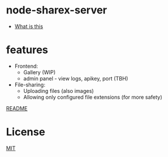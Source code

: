 # node-sharex-server
- [What is this](#what-is-this)
# features
* Frontend:
    * Gallery (WIP)
    * admin panel - view logs, apikey, port (TBH)
* File-sharing:
    * Uploading files (also images)
    * Allowing only configured file extensions (for more safety)


[README](https://github.com/ravi0lii/node-sharex-server#readme)
# License
[MIT](/LICENSE)
